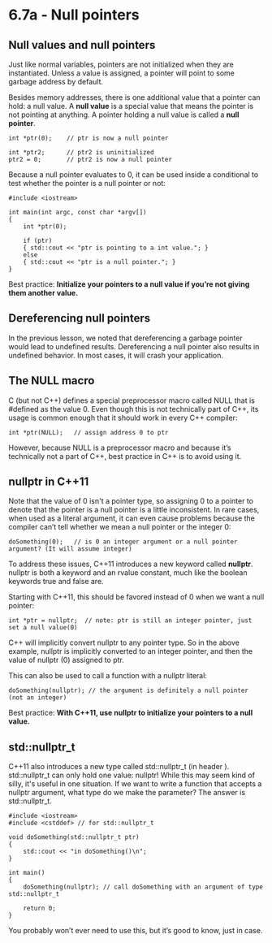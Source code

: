 # 6.7a - Null pointers

## Null values and null pointers

Just like normal variables, pointers are not initialized when they are instantiated. Unless a value is assigned, a pointer will point to some garbage address by default.

Besides memory addresses, there is one additional value that a pointer can hold: a null value. A **null value** is a special value that means the pointer is not pointing at anything. A pointer holding a null value is called a **null pointer**.

```
int *ptr(0);    // ptr is now a null pointer

int *ptr2;      // ptr2 is uninitialized
ptr2 = 0;       // ptr2 is now a null pointer
```

Because a null pointer evaluates to 0, it can be used inside a conditional to test whether the pointer is a null pointer or not:

```
#include <iostream>

int main(int argc, const char *argv[])
{
	int *ptr(0);

	if (ptr)
	{ std::cout << "ptr is pointing to a int value."; }
	else
	{ std::cout << "ptr is a null pointer."; }
}
```

Best practice: **Initialize your pointers to a null value if you’re not giving them another value.**

## Dereferencing null pointers

In the previous lesson, we noted that dereferencing a garbage pointer would lead to undefined results. Dereferencing a null pointer also results in undefined behavior. In most cases, it will crash your application.

## The NULL macro

C (but not C++) defines a special preprocessor macro called NULL that is #defined as the value 0. Even though this is not technically part of C++, its usage is common enough that it should work in every C++ compiler:

```
int *ptr(NULL);   // assign address 0 to ptr
```

However, because NULL is a preprocessor macro and because it’s technically not a part of C++, best practice in C++ is to avoid using it.

## nullptr in C++11

Note that the value of 0 isn't a pointer type, so assigning 0 to a pointer to denote that the pointer is a null pointer is a little inconsistent. In rare cases, when used as a literal argument, it can even cause problems because the compiler can’t tell whether we mean a null pointer or the integer 0:

```
doSomething(0);   // is 0 an integer argument or a null pointer argument? (It will assume integer)
```

To address these issues, C++11 introduces a new keyword called **nullptr**. nullptr is both a keyword and an rvalue constant, much like the boolean keywords true and false are.

Starting with C++11, this should be favored instead of 0 when we want a null pointer:

```
int *ptr = nullptr;  // note: ptr is still an integer pointer, just set a null value(0)
```

C++ will implicitly convert nullptr to any pointer type. So in the above example, nullptr is implicitly converted to an integer pointer, and then the value of nullptr (0) assigned to ptr.

This can also be used to call a function with a nullptr literal:

```
doSomething(nullptr); // the argument is definitely a null pointer (not an integer)
```

Best practice: **With C++11, use nullptr to initialize your pointers to a null value.**


## std::nullptr_t

C++11 also introduces a new type called std::nullptr_t (in header <cstddef>). std::nullptr_t can only hold one value: nullptr! While this may seem kind of silly, it's useful in one situation. If we want to write a function that accepts a nullptr argument, what type do we make the parameter? The answer is std::nullptr_t.

```
#include <iostream>
#include <cstddef> // for std::nullptr_t

void doSomething(std::nullptr_t ptr)
{
    std::cout << "in doSomething()\n";
}

int main()
{
    doSomething(nullptr); // call doSomething with an argument of type std::nullptr_t

    return 0;
}
```

You probably won’t ever need to use this, but it’s good to know, just in case.
